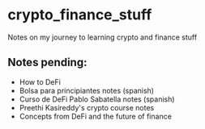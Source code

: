 # crypto_finance_stuff

Notes on my journey to learning crypto and finance stuff

## Notes pending:

- How to DeFi
- Bolsa para principiantes notes (spanish)
- Curso de DeFi Pablo Sabatella notes (spanish)
- Preethi Kasireddy's crypto course notes
- Concepts from DeFi and the future of finance
